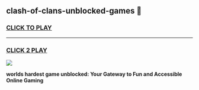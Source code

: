
## clash-of-clans-unblocked-games 👋
<h3>
<a href="https://premium.freeplayer.one?title=clash-of-clans-unblocked-games&ref=14F">CLICK TO PLAY</a></h3>
<hr>

<h3>
<a href="https://premium.freeplayer.one?title=clash-of-clans-unblocked-games&ref=14F">CLICK 2 PLAY</a>
  
</h3>

<a href="https://premium.freeplayer.one?title=clash-of-clans-unblocked-games&ref=12F/"><img src="https://clearcache.store/games.png"></a>


**worlds hardest game unblocked: Your Gateway to Fun and Accessible Online Gaming**
